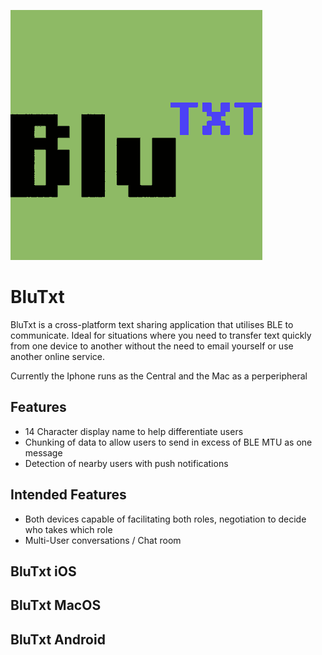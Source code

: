 ![Logo](BluTxtLogo.png)

# BluTxt 

BluTxt is a cross-platform text sharing application that utilises BLE to communicate. Ideal for situations where you need to transfer text quickly from one device to another without the need to email yourself or use another online service. 


Currently the Iphone runs as the Central and the Mac as a perperipheral



Features
---------
- 14 Character display name to help differentiate users
- Chunking of data to allow users to send in excess of BLE MTU as one message
- Detection of nearby users with push notifications 


Intended Features
------------------
- Both devices capable of facilitating both roles, negotiation to decide who takes which role
- Multi-User conversations / Chat room 




BluTxt iOS
-----------

BluTxt MacOS
------------

BluTxt Android
--------------
